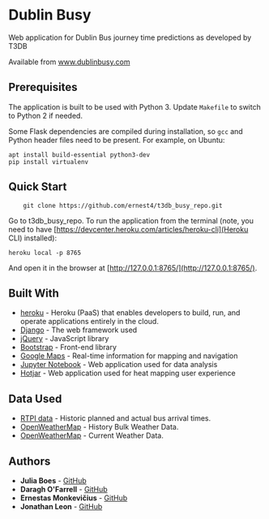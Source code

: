 # Dublin Busy

Web application for Dublin Bus journey time predictions as developed by T3DB

Available from www.dublinbusy.com


## Prerequisites

The application is built to be used with Python 3. Update `Makefile` to switch to Python 2 if needed.

Some Flask dependencies are compiled during installation, so `gcc` and Python header files need to be present.
For example, on Ubuntu:

    apt install build-essential python3-dev
    pip install virtualenv


## Quick Start

        git clone https://github.com/ernest4/t3db_busy_repo.git
        
Go to t3db_busy_repo. To run the application from the terminal (note, you need to have [https://devcenter.heroku.com/articles/heroku-cli](Heroku CLI) installed):

    heroku local -p 8765

And open it in the browser at [http://127.0.0.1:8765/](http://127.0.0.1:8765/).


## Built With

* [heroku](https://heroku.com) - Heroku (PaaS) that enables developers to build, run, and operate applications entirely in the cloud.
* [Django](http://flask.pocoo.org/) - The web framework used
* [jQuery](https://jquery.com/) - JavaScript library
* [Bootstrap](https://getbootstrap.com/) - Front-end library
* [Google Maps](https://developers.google.com/maps/) - Real-time information for mapping and navigation
* [Jupyter Notebook](http://jupyter.org/) - Web application used for data analysis
* [Hotjar](http://hotjar.com/) - Web application used for heat mapping user experience


## Data Used

* [RTPI data](https://smartdublin.ie/smartstories/real-time-passenger-information/ ) - Historic planned and actual bus arrival times.
* [OpenWeatherMap](https://openweathermap.org/history-bulk) - History Bulk Weather Data.
* [OpenWeatherMap](https://openweathermap.org/current) - Current Weather Data.

## Authors

* **Julia Boes** - [GitHub](https://github.com/FrauBoes)
* **Daragh O'Farrell** - [GitHub](https://github.com/Basschops)
* **Ernestas Monkevičius** - [GitHub](https://github.com/ernest4)
* **Jonathan Leon** - [GitHub](https://github.com/jonnyleon1)

